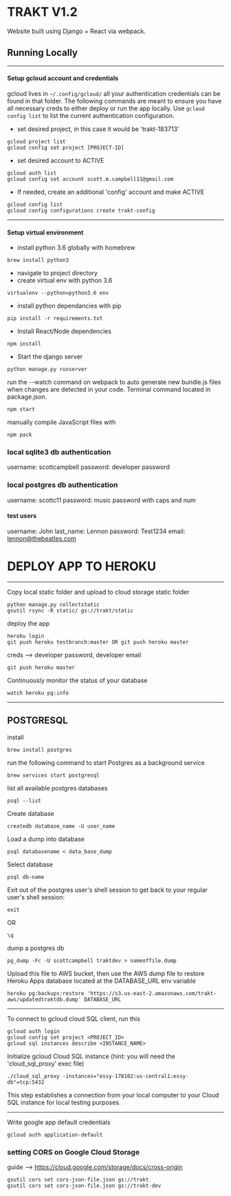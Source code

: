 # TRAKT V1.2

Website built using Django + React via webpack.

## Running Locally

--------------------------------------------------------------------------------
#### Setup gcloud account and credentials
gcloud lives in ```~/.config/gcloud/```
all your authentication credentials can be found in that folder.  The following commands are meant to ensure you have all necessary creds to either deploy or run the app locally.
Use ```gcloud config list``` to list the current authentication configuration.

- set desired project, in this case it would be 'trakt-183713'
```
gcloud project list
gcloud config set project [PROJECT-ID]
```
- set desired account to ACTIVE
```
gcloud auth list
gcloud config set account scott.m.campbell11@gmail.com
```

- If needed, create an additional 'config' account and make ACTIVE
```
gcloud config list
gcloud config configurations create trakt-config
```
--------------------------------------------------------------------------------
#### Setup virtual environment

- install python 3.6 globally with homebrew
```
brew install python3
```

- navigate to project directory
- create virtual env with python 3.6
```
virtualenv --python=python3.6 env
```

- install python dependancies with pip
```
pip install -r requirements.txt
```

- Install React/Node dependencies
```
npm install
```

- Start the django server
```
python manage.py runserver
```

run the --watch command on webpack to auto generate new bundle.js files when changes are detected in your code.  Terminal command located in package.json.

```
npm start
```
manually compile JavaScript files with

```
npm pack
```

### local sqlite3 db authentication

username: scottcampbell
password: developer password


### local postgres db authentication

username: scottc11
password: music password with caps and num

#### test users
username: John
last_name: Lennon
password: Test1234
email: lennon@thebeatles.com


# DEPLOY APP TO HEROKU
-----------------
Copy local static folder and upload to cloud storage static folder
```
python manage.py collectstatic
gsutil rsync -R static/ gs://trakt/static
```

deploy the app
```
heroku login
git push heroku testbranch:master OR git push heroku master
```
creds --> developer password, developer email


```
git push heroku master
```

Continuously monitor the status of your database
```
watch heroku pg:info
```

-----------------
## POSTGRESQL

install
```
brew install postgres
```

run the following command to start Postgres as a background service
```
brew services start postgresql
```

list all available postgres databases
```
psql --list
```

Create database
```
createdb database_name -U user_name
```
Load a dump into database
```
psql databasename < data_base_dump
```

Select database
```
psql db-name
```

Exit out of the postgres user's shell session to get back to your regular user's shell session:
```
exit
```
OR
```
\q
```

dump a postgres db
```
pg_dump -Fc -U scottcampbell traktdev > nameoffile.dump
```
Upload this file to AWS bucket, then use the AWS dump file to restore Heroku Apps database located at the DATABASE_URL env variable
```
heroku pg:backups:restore 'https://s3.us-east-2.amazonaws.com/trakt-aws/updatedtraktdb.dump' DATABASE_URL
```
----------------------------------------------------------------------------
To connect to gcloud cloud SQL client, run this

```
gcloud auth login
gcloud config set project <PROJECT_ID>
gcloud sql instances describe <INSTANCE_NAME>
```

Initialize gcloud Cloud SQL instance (hint: you will need the 'cloud_sql_proxy' exec file)

```
./cloud_sql_proxy -instances="essy-178102:us-central1:essy-db"=tcp:5432
```

This step establishes a connection from your local computer to your Cloud SQL instance for local testing purposes.

----------------------------------------------------------------------------
Write google app default credentials
```
gcloud auth application-default
```

### setting CORS on Google Cloud Storage

guide --> https://cloud.google.com/storage/docs/cross-origin

```
gsutil cors set cors-json-file.json gs://trakt
gsutil cors set cors-json-file.json gs://trakt-dev
```
